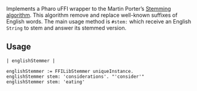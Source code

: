 Implements a Pharo uFFI wrapper to the Martin Porter’s [Stemming algorithm](https://en.wikipedia.org/wiki/Stemming). This algorithm remove and replace well-known suffixes of English words. The main usage method is `#stem:` which receive an English `String` to stem and answer its stemmed version.

## Usage

```language=Pharo
| englishStemmer |

englishStemmer := FFILibStemmer uniqueInstance.
englishStemmer stem: 'considerations'. "'consider'"
englishStemmer stem: 'eating' 
```